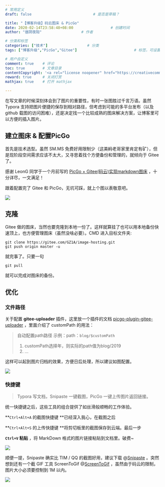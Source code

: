 ```yaml
---
# 常用定义
draft: false	                		# 是否是草稿？

title: "【博客升级】码云图床 & PicGo"
date: 2020-02-14T23:58:48+08:00					# 创建时间
author: "昼阴夜阳"             		# 作者

# 分类和标签
categories: ["技术"]		            # 分类
tags: ["博客升级","PicGo","Gitee"]  						# 标签，可设置多个，用逗号隔开。Hugo会自动生成标签的子URL

# 用户自定义
comment: true	 # 评论
toc: true		 # 文章目录
contentCopyright: '<a rel="license noopener" href="https://creativecommons.org/licenses/by-nc-nd/4.0/" target="_blank">CC BY-NC-ND 4.0</a>'	#自定义文章的版权规则
reward: true     # 关闭打赏
mathjax: true    # 打开 mathjax

---
```


在写文章的时候深刻体会到了图片的重要性，有时一张图胜过千言万语。虽然 Typora 支持把图片便捷的保存到相对路径，但考虑到可能的多平台发布（以及 github 载图的访问困难），还是决定找一个比较成熟的图床解决方案，让博客里可以方便的插入图片。

## 建立图床 & 配置PicGo

首先是技术选型。虽然 SM.MS 免费好用限制少（这~~美妈~~老哥家里肯定有矿），但是现阶段空间需求应该不太大，又寻思着找个方便备份和管理的，就倾向于 Gitee 了。

感谢 LeonG 同学于一个月前写的 [PicGo + Gitee(码云)实现markdown图床](https://blog.csdn.net/disilll/article/details/103962241) ，十分详尽，一文满足！

跟着配置完了 Gitee 和 PicGo，无坑可踩，就上个图以表敬意吧。

![](https://gitee.com/GZ1A/image-hosting/raw/master/blog/2020/02/20200214063339.png)

## 克隆

Gitee 做的图床，当然也要克隆到本地一份了。这样就算挂了也可以用本地备份快速顶上，也方便管理图床（虽然没啥必要）。CMD 进入目标文件夹:

``` shell
git clone https://gitee.com/GZ1A/image-hosting.git
git push origin master -u
```

就完事了。只要一句

```shell
git pull
```

就可以完成对图床的备份。

## 优化

### 文件路径

关于配置 **gitee-uploader** 插件，这里放一个插件的文档 [picgo-plugin-gitee-uploader](https://github.com/lizhuangs/picgo-plugin-gitee-uploader#readme) ，里面介绍了 customPath 的用法：

>自动配置path路径 示例：path：`blog/$customPath`
>
>1. customPath选择年，则实际的path值为blog/2019
>2. ...

这样可以起到图片归档的效果，方便日后处理，所以建议如图配置。

![](https://gitee.com/GZ1A/image-hosting/raw/master/blog/2020/02/20200214065424.png)

### 快捷键

> Typora 写文档，Snipaste 一键截图，PicGo 一键上传图片返回链接。

统一快捷键之后，这些工具的组合提供了如丝滑般顺畅的工作体验。

**`Ctrl+Alt+A`  的截图快捷键 **已经深入我心，在截图之后

**`Ctrl+Alt+S` 的上传快捷键 **将剪切板里的截图保存到云端。最后一步

**`Ctrl+V` 粘贴** ，将 MarkDown 格式的图片链接粘贴到文档里。破费~

![](https://gitee.com/GZ1A/image-hosting/raw/master/blog/2020/02/20200214070516.png)

顺便一提，Snipaste 确实比 TIM / QQ 的截图好用，建议下载 @[Snipaste]( https://zh.snipaste.com/) 。突然想到还有一个截 GIF 工具 ScreenToGif @[ScreenToGif](https://www.screentogif.com/?l=z)  ，虽然由于码云的限制，图片大小必须要控制到 1M 以内。

![](https://gitee.com/GZ1A/image-hosting/raw/master/blog/2020/02/ETO.gif)

